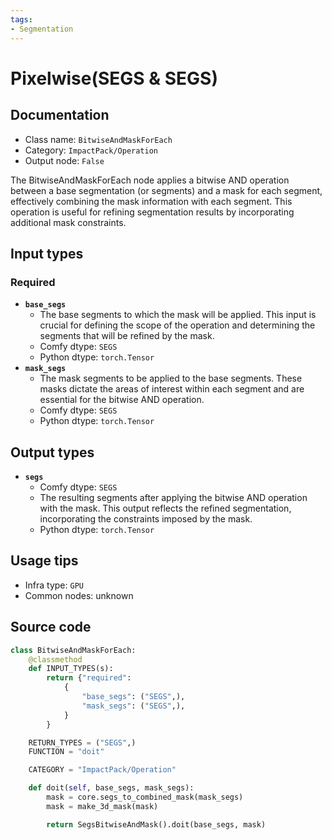 ```yaml
---
tags:
- Segmentation
---
```


# Pixelwise(SEGS & SEGS)
## Documentation
- Class name: `BitwiseAndMaskForEach`
- Category: `ImpactPack/Operation`
- Output node: `False`

The BitwiseAndMaskForEach node applies a bitwise AND operation between a base segmentation (or segments) and a mask for each segment, effectively combining the mask information with each segment. This operation is useful for refining segmentation results by incorporating additional mask constraints.
## Input types
### Required
- **`base_segs`**
    - The base segments to which the mask will be applied. This input is crucial for defining the scope of the operation and determining the segments that will be refined by the mask.
    - Comfy dtype: `SEGS`
    - Python dtype: `torch.Tensor`
- **`mask_segs`**
    - The mask segments to be applied to the base segments. These masks dictate the areas of interest within each segment and are essential for the bitwise AND operation.
    - Comfy dtype: `SEGS`
    - Python dtype: `torch.Tensor`
## Output types
- **`segs`**
    - Comfy dtype: `SEGS`
    - The resulting segments after applying the bitwise AND operation with the mask. This output reflects the refined segmentation, incorporating the constraints imposed by the mask.
    - Python dtype: `torch.Tensor`
## Usage tips
- Infra type: `GPU`
- Common nodes: unknown


## Source code
```python
class BitwiseAndMaskForEach:
    @classmethod
    def INPUT_TYPES(s):
        return {"required":
            {
                "base_segs": ("SEGS",),
                "mask_segs": ("SEGS",),
            }
        }

    RETURN_TYPES = ("SEGS",)
    FUNCTION = "doit"

    CATEGORY = "ImpactPack/Operation"

    def doit(self, base_segs, mask_segs):
        mask = core.segs_to_combined_mask(mask_segs)
        mask = make_3d_mask(mask)

        return SegsBitwiseAndMask().doit(base_segs, mask)

```
